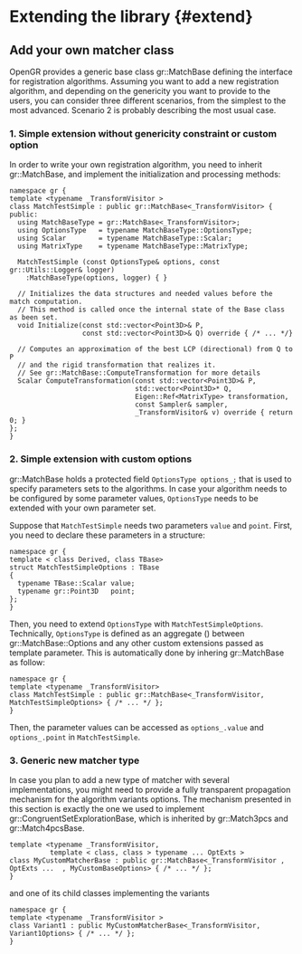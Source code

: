 # Extending the library {#extend}

## Add your own matcher class
OpenGR provides a generic base class gr::MatchBase defining the interface for registration algorithms.
Assuming you want to add a new registration algorithm, and depending on the genericity you want to provide to the users, you can consider three different scenarios, from the simplest to the most advanced.
Scenario 2 is probably describing the most usual case.

### 1. Simple extension without genericity constraint or custom option
In order to write your own registration algorithm, you need to inherit gr::MatchBase, and implement the initialization and processing methods:
```{.cpp}
namespace gr {
template <typename _TransformVisitor >
class MatchTestSimple : public gr::MatchBase<_TransformVisitor> {
public:
  using MatchBaseType = gr::MatchBase<_TransformVisitor>;
  using OptionsType   = typename MatchBaseType::OptionsType;
  using Scalar        = typename MatchBaseType::Scalar;
  using MatrixType    = typename MatchBaseType::MatrixType;

  MatchTestSimple (const OptionsType& options, const gr::Utils::Logger& logger)
    :MatchBaseType(options, logger) { }

  // Initializes the data structures and needed values before the match computation.
  // This method is called once the internal state of the Base class as been set.
  void Initialize(const std::vector<Point3D>& P,
                  const std::vector<Point3D>& Q) override { /* ... */}

  // Computes an approximation of the best LCP (directional) from Q to P
  // and the rigid transformation that realizes it.
  // See gr::MatchBase::ComputeTransformation for more details
  Scalar ComputeTransformation(const std::vector<Point3D>& P,
                               std::vector<Point3D>* Q,
                               Eigen::Ref<MatrixType> transformation,
                               const Sampler& sampler,
                               _TransformVisitor& v) override { return 0; }
};
}
```

### 2. Simple extension with custom options
gr::MatchBase holds a protected field `OptionsType options_;` that is used to specify parameters sets to the algorithms.
In case your algorithm needs to be configured by some parameter values, `OptionsType` needs to be extended with your own parameter set.

Suppose that `MatchTestSimple` needs two parameters `value` and `point`. First, you need to declare these parameters in a structure:
```{.cpp}
namespace gr {
template < class Derived, class TBase>
struct MatchTestSimpleOptions : TBase
{
  typename TBase::Scalar value;
  typename gr::Point3D   point;
};
}
```

Then, you need to extend `OptionsType` with `MatchTestSimpleOptions`.
Technically, `OptionsType` is defined as an aggregate () between gr::MatchBase::Options and any other custom extensions passed as template parameter.
This is automatically done by inhering gr::MatchBase as follow:
```{.cpp}
namespace gr {
template <typename _TransformVisitor>
class MatchTestSimple : public gr::MatchBase<_TransformVisitor, MatchTestSimpleOptions> { /* ... */ };
}
```
Then, the parameter values can be accessed as `options_.value` and `options_.point` in `MatchTestSimple`.

### 3. Generic new matcher type
In case you plan to add a new type of matcher with several implementations, you might need to provide a fully transparent propagation mechanism for the algorithm variants options.
The mechanism presented in this section is exactly the one we used to implement gr::CongruentSetExplorationBase, which is inherited by gr::Match3pcs and gr::Match4pcsBase.
```{.cpp}
template <typename _TransformVisitor,
          template < class, class > typename ... OptExts >
class MyCustomMatcherBase : public gr::MatchBase<_TransformVisitor , OptExts ...  , MyCustomBaseOptions> { /* ... */ };
}
```
and one of its child classes implementing the variants
```{.cpp}
namespace gr {
template <typename _TransformVisitor >
class Variant1 : public MyCustomMatcherBase<_TransformVisitor, Variant1Options> { /* ... */ };
}
```

